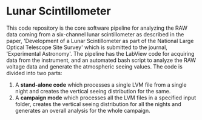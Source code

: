# Lunar Scintillometer
This code repository is the core software pipeline for analyzing the RAW data coming from a six-channel lunar scintillometer as described in the paper, 'Development of a Lunar Scintillometer as part of the National Large Optical Telescope Site Survey' which is submitted to the journal, 'Experimental Astronomy'. The pipeline has the LabView code for acquiring data from the instrument, and an automated bash script to analyze the RAW voltage data and generate the atmospheric seeing values. The code is divided into two parts:
1. A **stand-alone code** which processes a single LVM file from a single night and creates the vertical seeing distribution for the same.
2. A **campaign mode** which processes all the LVM files in a specified input folder, creates the vertical seeing distribution for all the nights and generates an overall analysis for the whole campaign.
